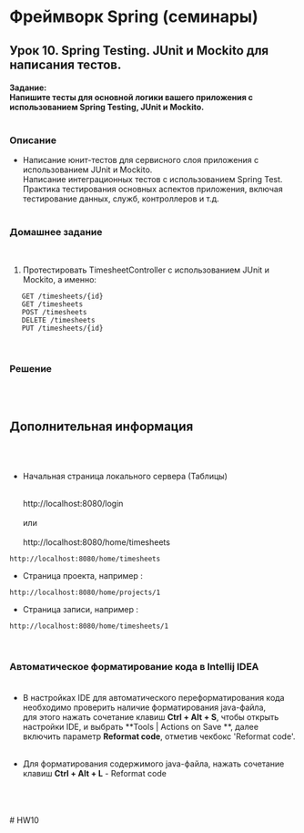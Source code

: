 # Фреймворк Spring (семинары)

## Урок 10. Spring Testing. JUnit и Mockito для написания тестов.

#### Задание:<br> Напишите тесты для основной логики вашего приложения с использованием Spring Testing, JUnit и Mockito.<br><br>

### Описание<br>

- Написание юнит-тестов для сервисного слоя приложения с использованием JUnit и Mockito.<br>
  Написание интеграционных тестов с использованием Spring Test.<br>
  Практика тестирования основных аспектов приложения, включая тестирование данных, служб, контроллеров и т.д.<br>
  <br>

### Домашнее задание

<br>

1. Протестировать TimesheetController с использованием JUnit и Mockito, а именно:<br>

```
   GET /timesheets/{id}
   GET /timesheets
   POST /timesheets
   DELETE /timesheets
   PUT /timesheets/{id}
```

<br>

### Решение

<br><br>

## Дополнительная информация

<br><br>

- Начальная страница локального сервера (Таблицы)<br><br>

  http://localhost:8080/login<br><br>
  или<br><br>
  http://localhost:8080/home/timesheets<br>

```
http://localhost:8080/home/timesheets

```

- Страница проекта, например :

```
http://localhost:8080/home/projects/1

```

- Страница записи, например :

```
http://localhost:8080/home/timesheets/1

```

<br>

### Автоматическое форматирование кода в Intellij IDEA<br><br>

- В настройках IDE для автоматического переформатирования кода необходимо проверить наличие форматирования
  java-файла,<br>
  для этого нажать сочетание клавиш **Ctrl + Alt + S**, чтобы открыть настройки IDE, и выбрать **Tools | Actions on Save
  **, далее включить параметр **Reformat code**, отметив чекбокс 'Reformat code'.<br><br>

- Для форматирования содержимого java-файла, нажать сочетание клавиш
  **Ctrl + Alt + L** - Reformat code

<br><br><br>#   H W 1 0  
 